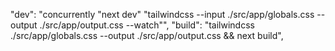 "dev": "concurrently \"next dev\" \"tailwindcss --input ./src/app/globals.css --output ./src/app/output.css --watch\"",
"build": "tailwindcss ./src/app/globals.css --output ./src/app/output.css && next build",